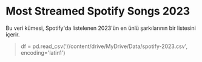 # Most Streamed Spotify Songs 2023

Bu veri kümesi, Spotify'da listelenen 2023'ün en ünlü şarkılarının bir listesini içerir. 


 > df = pd.read_csv('//content/drive/MyDrive/Data/spotify-2023.csv', encoding='latin1')

